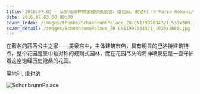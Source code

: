 ```yaml
---
title: 2016.07.03 - 从罗马海神喷泉窥视美泉宫，维也纳，奥地利 (© Marco Romani/Getty Images)
date: 2016.07.03 00:00:00
cover_index: /images/thumbs/SchonbrunnPalace_ZH-CN11907034371_533x300.jpg
cover_detail: /images/SchonbrunnPalace_ZH-CN11907034371_1920x1080.jpg
---
```


在著名的茜茜公主之家——美泉宫中，主体建筑宏伟，具有明显的巴洛特建筑特点，整个花园是呈中轴对称的规则式园林，而在花园尽头的海神喷泉更是一直守护着这座饱经历史沧桑的花园。

奥地利, 维也纳

![SchonbrunnPalace](/images/SchonbrunnPalace_ZH-CN11907034371_1920x1080.jpg)

